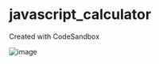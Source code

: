 # javascript_calculator
Created with CodeSandbox

![image](https://user-images.githubusercontent.com/40047335/124380367-45bd5180-dcf7-11eb-8c47-e2af94708cfb.png)
